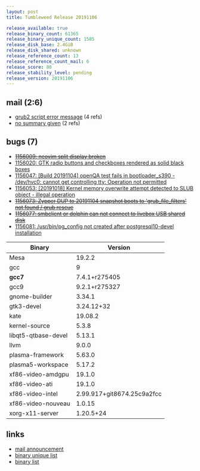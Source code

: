 ```yaml
---
layout: post
title: Tumbleweed Release 20191106

release_available: true
release_binary_count: 61365
release_binary_unique_count: 1585
release_disk_base: 2.4GiB
release_disk_shared: unknown
release_reference_count: 13
release_reference_count_mail: 6
release_score: 80
release_stability_level: pending
release_version: 20191106
---
```


## mail (2:6)

- [grub2 script error message](https://lists.opensuse.org/opensuse-factory/2019-11/msg00102.html) (4 refs)
- [no summary given](https://lists.opensuse.org/opensuse-factory/2019-11/msg00110.html) (2 refs)

## bugs (7)

<!--more-->

- ~~[1156009: neovim split display broken](https://bugzilla.opensuse.org/show_bug.cgi?id=1156009)~~
- [1156020: GTK radio buttons and checkboxes rendered as solid black boxes](https://bugzilla.opensuse.org/show_bug.cgi?id=1156020)
- [1156047: \[Build 20191104\] openQA test fails in bootloader_s390 - /dev/hvc0: cannot get controlling tty: Operation not permitted](https://bugzilla.opensuse.org/show_bug.cgi?id=1156047)
- [1156053: \[20191018\] Kernel memory overwrite attempt detected to SLUB object - illegal operation](https://bugzilla.opensuse.org/show_bug.cgi?id=1156053)
- ~~[1156073: Zypper DUP to 20191104 snapshot boots to 'grub_file_filters' not found / grub rescue](https://bugzilla.opensuse.org/show_bug.cgi?id=1156073)~~
- ~~[1156077: smbclient or dolphin can not connect to livebox USB shared disk](https://bugzilla.opensuse.org/show_bug.cgi?id=1156077)~~
- [1156081: /usr/bin/pg_config not created after postgresql10-devel installation](https://bugzilla.opensuse.org/show_bug.cgi?id=1156081)

Binary | Version
--- | ---
Mesa | 19.2.2
gcc | 9
**gcc7** | 7.4.1+r275405
gcc9 | 9.2.1+r275327
gnome-builder | 3.34.1
gtk3-devel | 3.24.12+32
kate | 19.08.2
kernel-source | 5.3.8
libqt5-qtbase-devel | 5.13.1
llvm | 9.0.0
plasma-framework | 5.63.0
plasma5-workspace | 5.17.2
xf86-video-amdgpu | 19.1.0
xf86-video-ati | 19.1.0
xf86-video-intel | 2.99.917+git8674.25c9a2fcc
xf86-video-nouveau | 1.0.15
xorg-x11-server | 1.20.5+24

## links

- [mail announcement](https://lists.opensuse.org/opensuse-factory/2019-11/msg00095.html)
- [binary unique list](http://download.opensuse.org/history/20191106/rpm.unique.list)
- [binary list](http://download.opensuse.org/history/20191106/rpm.list)
